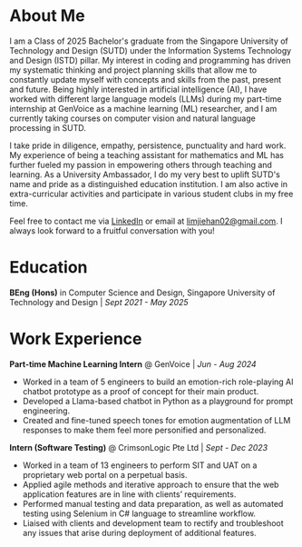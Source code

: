 # About Me
I am a Class of 2025 Bachelor's graduate from the Singapore University of Technology and Design (SUTD) under the Information Systems Technology and Design (ISTD) pillar. My interest in coding and programming has driven my systematic thinking and project planning skills that allow me to constantly update myself with concepts and skills from the past, present and future. Being highly interested in artificial intelligence (AI), I have worked with different large language models (LLMs) during my part-time internship at GenVoice as a machine learning (ML) researcher, and I am currently taking courses on computer vision and natural language processing in SUTD.

I take pride in diligence, empathy, persistence, punctuality and hard work. My experience of being a teaching assistant for mathematics and ML has further fueled my passion in empowering others through teaching and learning. As a University Ambassador, I do my very best to uplift SUTD's name and pride as a distinguished education institution. I am also active in extra-curricular activities and participate in various student clubs in my free time.

Feel free to contact me via [LinkedIn](https://www.linkedin.com/in/limjiehan0272/) or email at [limjiehan02@gmail.com](mailto://limjiehan02@gmail.com). I always look forward to a fruitful conversation with you!

# Education
**BEng (Hons)** in Computer Science and Design, Singapore University of Technology and Design | *Sept 2021 - May 2025*

# Work Experience
**Part-time Machine Learning Intern** @ GenVoice | *Jun - Aug 2024*
* Worked in a team of 5 engineers to build an emotion-rich role-playing AI chatbot prototype as a proof of concept for their main product.
* Developed a Llama-based chatbot in Python as a playground for prompt engineering.
* Created and fine-tuned speech tones for emotion augmentation of LLM responses to make them feel more personified and personalized.

**Intern (Software Testing)** @ CrimsonLogic Pte Ltd | *Sept - Dec 2023*
* Worked in a team of 13 engineers to perform SIT and UAT on a proprietary web portal on a perpetual basis.
* Applied agile methods and iterative approach to ensure that the web application features are in line with clients’ requirements.
* Performed manual testing and data preparation, as well as automated testing using Selenium in C# language to streamline workflow.
* Liaised with clients and development team to rectify and troubleshoot any issues that arise during deployment of additional features.

